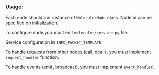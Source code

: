 ### Usage:

Each node should run instance of `MoleculerNode` class. Node id can be specified on initialization.

To configure node you must edit `moleculer/service.py` file.

Service configuration in `INFO_PACKET_TEMPLATE`

To handle requests from other nodes (call, dcall), you must implement `request_handler` function.

To handle events (emit, broadcast), you must implement `event_handler`.

